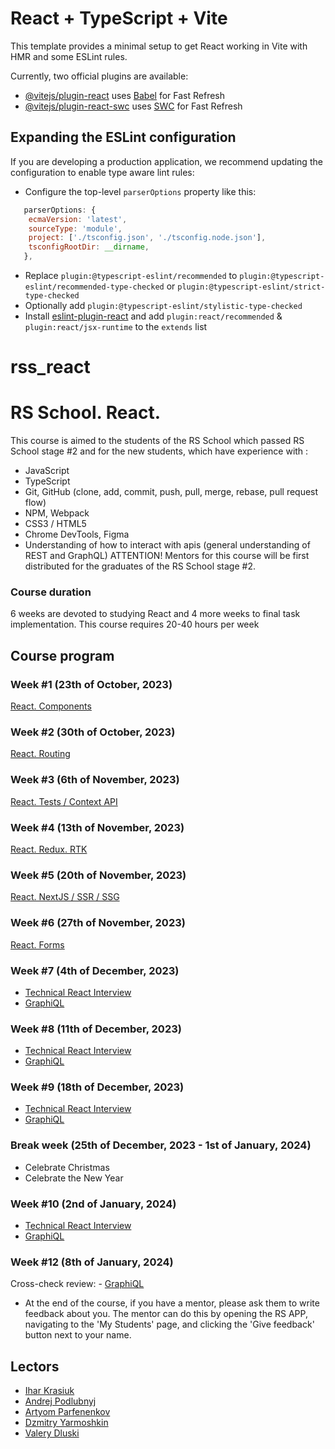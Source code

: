 # React + TypeScript + Vite

This template provides a minimal setup to get React working in Vite with HMR and some ESLint rules.

Currently, two official plugins are available:

- [@vitejs/plugin-react](https://github.com/vitejs/vite-plugin-react/blob/main/packages/plugin-react/README.md) uses [Babel](https://babeljs.io/) for Fast Refresh
- [@vitejs/plugin-react-swc](https://github.com/vitejs/vite-plugin-react-swc) uses [SWC](https://swc.rs/) for Fast Refresh

## Expanding the ESLint configuration

If you are developing a production application, we recommend updating the configuration to enable type aware lint rules:

- Configure the top-level `parserOptions` property like this:

```js
   parserOptions: {
    ecmaVersion: 'latest',
    sourceType: 'module',
    project: ['./tsconfig.json', './tsconfig.node.json'],
    tsconfigRootDir: __dirname,
   },
```

- Replace `plugin:@typescript-eslint/recommended` to `plugin:@typescript-eslint/recommended-type-checked` or `plugin:@typescript-eslint/strict-type-checked`
- Optionally add `plugin:@typescript-eslint/stylistic-type-checked`
- Install [eslint-plugin-react](https://github.com/jsx-eslint/eslint-plugin-react) and add `plugin:react/recommended` & `plugin:react/jsx-runtime` to the `extends` list

# rss_react

# RS School. React.

This course is aimed to the students of the RS School which passed RS School stage #2 and for the new students, which have experience with :

- JavaScript
- TypeScript
- Git, GitHub (clone, add, commit, push, pull, merge, rebase, pull request flow)
- NPM, Webpack
- CSS3 / HTML5
- Chrome DevTools, Figma
- Understanding of how to interact with apis (general understanding of REST and GraphQL)
  ATTENTION! Mentors for this course will be first distributed for the graduates of the RS School stage #2.

### Course duration

6 weeks are devoted to studying React and 4 more weeks to final task implementation. This course requires 20-40 hours per week

## Course program

### Week #1 (23th of October, 2023)

[React. Components](modules/module01)

### Week #2 (30th of October, 2023)

[React. Routing](modules/module02)

### Week #3 (6th of November, 2023)

[React. Tests / Context API](modules/module03)

### Week #4 (13th of November, 2023)

[React. Redux. RTK](modules/module04)

### Week #5 (20th of November, 2023)

[React. NextJS / SSR / SSG](modules/module05)

### Week #6 (27th of November, 2023)

[React. Forms](modules/module06)

### Week #7 (4th of December, 2023)

- [Technical React Interview](interview.md)
- [GraphiQL](modules/graphiql.md)

### Week #8 (11th of December, 2023)

- [Technical React Interview](interview.md)
- [GraphiQL](modules/graphiql.md)

### Week #9 (18th of December, 2023)

- [Technical React Interview](interview.md)
- [GraphiQL](modules/graphiql.md)

### Break week (25th of December, 2023 - 1st of January, 2024)

- Celebrate Christmas
- Celebrate the New Year

### Week #10 (2nd of January, 2024)

- [Technical React Interview](interview.md)
- [GraphiQL](modules/graphiql.md)

### Week #12 (8th of January, 2024)

Cross-check review: - [GraphiQL](modules/graphiql.md)

- At the end of the course, if you have a mentor, please ask them to write feedback about you. The mentor can do this by opening the RS APP, navigating to the 'My Students' page, and clicking the 'Give feedback' button next to your name.

## Lectors

- [Ihar Krasiuk](https://github.com/ragingyngvarr)
- [Andrej Podlubnyj](https://github.com/andron13)
- [Artyom Parfenenkov](https://github.com/ParfenenkovEdit)
- [Dzmitry Yarmoshkin](https://github.com/SpaNb4)
- [Valery Dluski](https://github.com/valerydluski)
